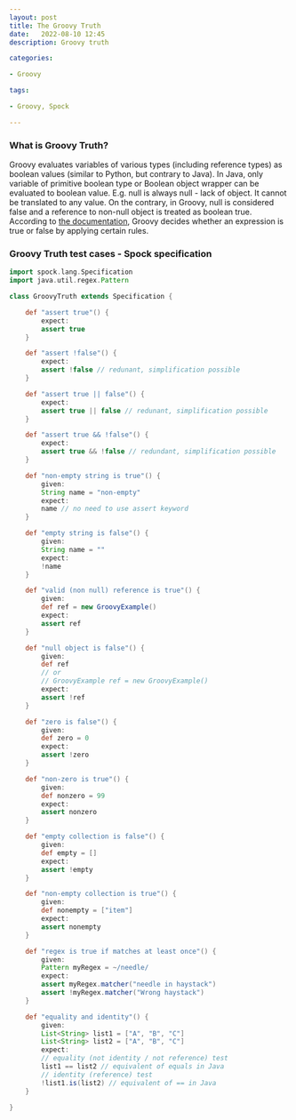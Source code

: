 ```yaml
---
layout: post
title: The Groovy Truth
date:   2022-08-10 12:45
description: Groovy truth

categories:

- Groovy

tags:

- Groovy, Spock

---
```


### What is Groovy Truth?

Groovy evaluates variables of various types (including reference types) as boolean values (similar to Python, but contrary to Java).
In Java, only variable of primitive boolean type or Boolean object wrapper can be evaluated to boolean value.
E.g. null is always null - lack of object. It cannot be translated to any value.
On the contrary, in Groovy, null is considered false and a reference to non-null object is treated as boolean true.
According to [the documentation](https://groovy-lang.org/semantics.html#the-groovy-truth), Groovy decides whether an expression is true or false by applying certain rules.

### Groovy Truth test cases - Spock specification

```groovy
import spock.lang.Specification
import java.util.regex.Pattern

class GroovyTruth extends Specification {

    def "assert true"() {
        expect:
        assert true
    }

    def "assert !false"() {
        expect:
        assert !false // redunant, simplification possible
    }

    def "assert true || false"() {
        expect:
        assert true || false // redunant, simplification possible
    }

    def "assert true && !false"() {
        expect:
        assert true && !false // redundant, simplification possible
    }

    def "non-empty string is true"() {
        given:
        String name = "non-empty"
        expect:
        name // no need to use assert keyword
    }

    def "empty string is false"() {
        given:
        String name = ""
        expect:
        !name
    }

    def "valid (non null) reference is true"() {
        given:
        def ref = new GroovyExample()
        expect:
        assert ref
    }

    def "null object is false"() {
        given:
        def ref
        // or
        // GroovyExample ref = new GroovyExample()
        expect:
        assert !ref
    }

    def "zero is false"() {
        given:
        def zero = 0
        expect:
        assert !zero
    }

    def "non-zero is true"() {
        given:
        def nonzero = 99
        expect:
        assert nonzero
    }

    def "empty collection is false"() {
        given:
        def empty = []
        expect:
        assert !empty
    }

    def "non-empty collection is true"() {
        given:
        def nonempty = ["item"]
        expect:
        assert nonempty
    }

    def "regex is true if matches at least once"() {
        given:
        Pattern myRegex = ~/needle/
        expect:
        assert myRegex.matcher("needle in haystack")
        assert !myRegex.matcher("Wrong haystack")
    }

    def "equality and identity"() {
        given:
        List<String> list1 = ["A", "B", "C"]
        List<String> list2 = ["A", "B", "C"]
        expect:
        // equality (not identity / not reference) test
        list1 == list2 // equivalent of equals in Java
        // identity (reference) test
        !list1.is(list2) // equivalent of == in Java
    }

}

```

